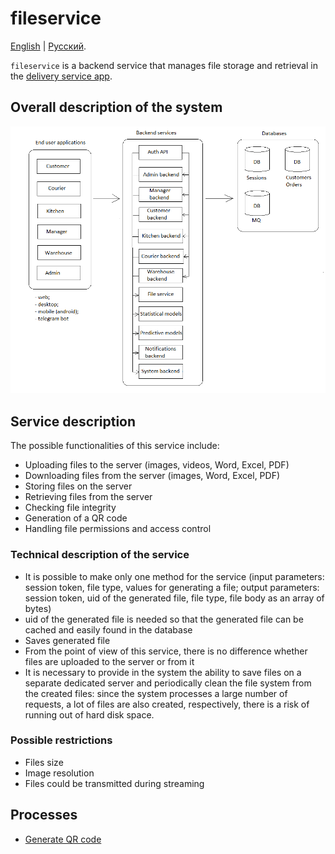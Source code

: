 # fileservice

[English](fileservice.md) | [Русский](fileservice.ru.md). 

`fileservice` is a backend service that manages file storage and retrieval in the [delivery service app](../../README.md).

## Overall description of the system 

![system_overall](../img/system_overall.png)

## Service description

The possible functionalities of this service include:
- Uploading files to the server (images, videos, Word, Excel, PDF)
- Downloading files from the server (images, Word, Excel, PDF)
- Storing files on the server
- Retrieving files from the server
- Checking file integrity
- Generation of a QR code
- Handling file permissions and access control

### Technical description of the service

- It is possible to make only one method for the service (input parameters: session token, file type, values for generating a file; output parameters: session token, uid of the generated file, file type, file body as an array of bytes)
- uid of the generated file is needed so that the generated file can be cached and easily found in the database
- Saves generated file
- From the point of view of this service, there is no difference whether files are uploaded to the server or from it
- It is necessary to provide in the system the ability to save files on a separate dedicated server and periodically clean the file system from the created files: since the system processes a large number of requests, a lot of files are also created, respectively, there is a risk of running out of hard disk space.

<!--
### Claculations 

- Resolution: 720p
- Measurement (in pixels): 1280x720
- Pixel count: 921,600
- Number of frames per second: 24 fps 
    - The image is updated every 41.5 ms (or 0.041 s)
- Data transimmited per second: 22,118,400 bytes (about 22 MB)
-->

### Possible restrictions

- Files size
- Image resolution
- Files could be transmitted during streaming

<!--
Video resolution: 

![video-resolution](https://zidivo.com/wp-content/uploads/2020/09/video-resolution.png)
-->

## Processes 

- [Generate QR code](../processes/fileservice/generateqr.md)
